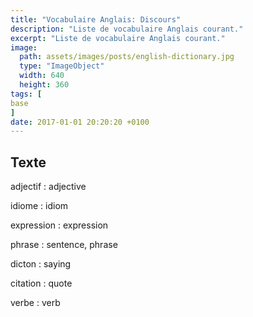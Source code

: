 ```yaml
---
title: "Vocabulaire Anglais: Discours"
description: "Liste de vocabulaire Anglais courant."
excerpt: "Liste de vocabulaire Anglais courant."
image:
  path: assets/images/posts/english-dictionary.jpg
  type: "ImageObject"
  width: 640
  height: 360
tags: [
base
]
date: 2017-01-01 20:20:20 +0100
---
```


## Texte

adjectif
: adjective

idiome
: idiom

expression
: expression

phrase
: sentence, phrase

dicton
: saying

citation
: quote

verbe
: verb
